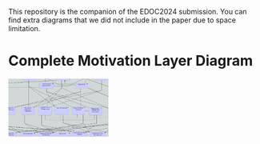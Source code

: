 This repository is the companion of the EDOC2024 submission. You can find extra diagrams that we did not include in the paper due to space limitation.

# Complete Motivation Layer Diagram

[<img alt="motivation" width="200px" src="thumbnails_motivation.png">](ArchiMate%20Model/motivation.pdf)
